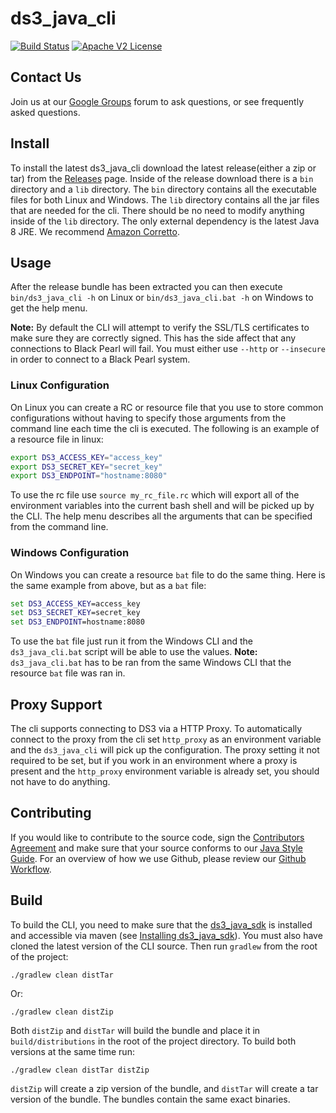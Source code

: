 ds3_java_cli
============

[![Build
Status](https://travis-ci.com/SpectraLogic/ds3_java_cli.svg?branch=master)](https://travis-ci.com/SpectraLogic/ds3_java_cli) [![Apache V2 License](http://img.shields.io/badge/license-Apache%20V2-blue.svg)](https://github.com/SpectraLogic/ds3_java_cli/blob/master/LICENSE.md)

## Contact Us

Join us at our [Google Groups](https://groups.google.com/d/forum/spectralogicds3-sdks) forum to ask questions, or see frequently asked questions.

## Install

To install the latest ds3_java_cli download the latest release(either a zip or tar) from the [Releases](../../releases) page.  Inside of the release download there is a `bin` directory and a `lib` directory.  The `bin` directory contains all the executable files for both Linux and Windows.  The `lib` directory contains all the jar files that are needed for the cli.  There should be no need to modify anything inside of the `lib` directory.  The only external dependency is the latest Java 8 JRE. We recommend [Amazon Corretto](https://docs.aws.amazon.com/corretto/latest/corretto-8-ug/downloads-list.html).

## Usage

After the release bundle has been extracted you can then execute `bin/ds3_java_cli -h` on Linux or `bin/ds3_java_cli.bat -h` on Windows to get the help menu.

**Note:** By default the CLI will attempt to verify the SSL/TLS certificates to make sure they are correctly signed.  This has the side affect that any connections to Black Pearl will fail.  You must either use `--http` or `--insecure` in order to connect to a Black Pearl system.

### Linux Configuration

On Linux you can create a RC or resource file that you use to store common configurations without having to specify those arguments from the command line each time the cli is executed.  The following is an example of a resource file in linux:

```bash
export DS3_ACCESS_KEY="access_key"
export DS3_SECRET_KEY="secret_key"
export DS3_ENDPOINT="hostname:8080"

```

To use the rc file use `source my_rc_file.rc` which will export all of the environment variables into the current bash shell and will be picked up by the CLI.  The help menu describes all the arguments that can be specified from the command line.

### Windows Configuration

On Windows you can create a resource `bat` file to do the same thing.  Here is the same example from above, but as a `bat` file:

```bat
set DS3_ACCESS_KEY=access_key
set DS3_SECRET_KEY=secret_key
set DS3_ENDPOINT=hostname:8080
```

To use the `bat` file just run it from the Windows CLI and the `ds3_java_cli.bat` script will be able to use the values. **Note:** `ds3_java_cli.bat` has to be ran from the same Windows CLI that the resource `bat` file was ran in.

## Proxy Support

The cli supports connecting to DS3 via a HTTP Proxy.  To automatically connect to the proxy from the cli set `http_proxy` as an environment variable and the `ds3_java_cli` will pick up the configuration.  The proxy setting it not required to be set, but if you work in an environment where a proxy is present and the `http_proxy` environment variable is already set, you should not have to do anything.

## Contributing
If you would like to contribute to the source code, sign the [Contributors Agreement](https://developer.spectralogic.com/contributors-agreement/) and make sure that your source conforms to our [Java Style Guide](https://github.com/SpectraLogic/spectralogic.github.com/wiki/Java-Style-Guide).  For an overview of how we use Github, please review our [Github Workflow](https://github.com/SpectraLogic/spectralogic.github.com/wiki/Github-Workflow).

## Build

To build the CLI, you need to make sure that the [ds3_java_sdk](https://github.com/SpectraLogic/ds3_java_sdk) is installed and accessible via maven (see [Installing ds3_java_sdk](https://github.com/SpectraLogic/ds3_java_sdk#install)).  You must also have cloned the latest version of the CLI source.  Then run `gradlew` from the root of the project:

    ./gradlew clean distTar
    
Or:

    ./gradlew clean distZip
    
Both `distZip` and `distTar` will build the bundle and place it in `build/distributions` in the root of the project directory.  To build both versions at the same time run:

    ./gradlew clean distTar distZip

`distZip` will create a zip version of the bundle, and `distTar` will create a tar version of the bundle.  The bundles contain the same exact binaries.
